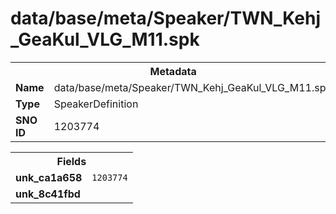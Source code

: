 <h1>data/base/meta/Speaker/TWN_Kehj_GeaKul_VLG_M11.spk</h1><table><tr><th colspan="100%">Metadata</th></tr><tr><td><b>Name</b></td><td>data/base/meta/Speaker/TWN_Kehj_GeaKul_VLG_M11.spk</td></tr><tr><td><b>Type</b></td><td>SpeakerDefinition</td></tr><tr><td><b>SNO ID</b></td><td>1203774</td></tr></table>

<table><tr><th colspan="100%">Fields</th></tr><tr><td><b>unk_ca1a658</b></td><td><code>1203774</code></td></tr><tr><td><b>unk_8c41fbd</b></td><td></td></tr></table>

